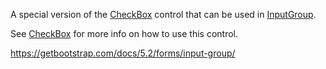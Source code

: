 A special version of the [CheckBox](~/controls/bootstrap5/CheckBox) control that can be used in [InputGroup](~/controls/bootstrap5/InputGroup).

See [CheckBox](~/controls/bootstrap5/CheckBox) for more info on how to use this control.

<https://getbootstrap.com/docs/5.2/forms/input-group/>
